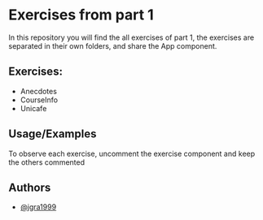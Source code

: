 # Exercises from part 1

In this repository you will find the all exercises of part 1, the exercises are separated in their own folders, and share the App component.

## Exercises:

- Anecdotes
- CourseInfo
- Unicafe

## Usage/Examples

To observe each exercise, uncomment the exercise component and keep the others commented

## Authors

- [@jgra1999](https://www.github.com/jgra1999)

